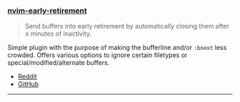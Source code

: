 <h3 id="nvim-early-retirement">
  <a href="#nvim-early-retirement">
    <span class="icon-text">
      <span class="icon">
        <i class="fa-solid fa-book"></i>
      </span>
    </span>
    <span>nvim-early-retirement</span>
  </a>
</h3>

> Send buffers into early retirement by automatically closing them after x minutes of inactivity.

Simple plugin with the purpose of making the bufferline and/or `:bnext` less crowded. Offers various options to ignore
certain filetypes or special/modified/alternate buffers.

- [Reddit](https://www.reddit.com/r/neovim/comments/128stpx/introducing_nvimearly_retirement_autoclose_your/)
- [GitHub](https://github.com/chrisgrieser/nvim-early-retirement)

---
